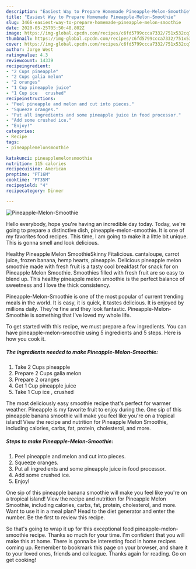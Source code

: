 ```yaml
---
description: "Easiest Way to Prepare Homemade Pineapple-Melon-Smoothie"
title: "Easiest Way to Prepare Homemade Pineapple-Melon-Smoothie"
slug: 3466-easiest-way-to-prepare-homemade-pineapple-melon-smoothie
date: 2020-05-25T05:50:48.802Z
image: https://img-global.cpcdn.com/recipes/c6fd5799ccca7332/751x532cq70/pineapple-melon-smoothie-recipe-main-photo.jpg
thumbnail: https://img-global.cpcdn.com/recipes/c6fd5799ccca7332/751x532cq70/pineapple-melon-smoothie-recipe-main-photo.jpg
cover: https://img-global.cpcdn.com/recipes/c6fd5799ccca7332/751x532cq70/pineapple-melon-smoothie-recipe-main-photo.jpg
author: Jorge West
ratingvalue: 4.3
reviewcount: 14339
recipeingredient:
- "2 Cups pineapple"
- "2 Cups galia melon"
- "2 oranges"
- "1 Cup pineapple juice"
- "1 Cup ice   crushed"
recipeinstructions:
- "Peel pineapple and melon and cut into pieces."
- "Squeeze oranges."
- "Put all ingredients and some pineapple juice in food processor."
- "Add some crushed ice."
- "Enjoy!"
categories:
- Recipe
tags:
- pineapplemelonsmoothie

katakunci: pineapplemelonsmoothie 
nutrition: 115 calories
recipecuisine: American
preptime: "PT16M"
cooktime: "PT35M"
recipeyield: "4"
recipecategory: Dinner

---
```



![Pineapple-Melon-Smoothie](https://img-global.cpcdn.com/recipes/c6fd5799ccca7332/751x532cq70/pineapple-melon-smoothie-recipe-main-photo.jpg)

Hello everybody, hope you're having an incredible day today. Today, we're going to prepare a distinctive dish, pineapple-melon-smoothie. It is one of my favorites food recipes. This time, I am going to make it a little bit unique. This is gonna smell and look delicious.

Healthy Pineapple Melon SmoothieSkinny Fitalicious. cantaloupe, carrot juice, frozen banana, hemp hearts, pineapple. Delicious pineapple melon smoothie made with fresh fruit is a tasty cool breakfast for snack for on Pineapple Melon Smoothie. Smoothies filled with fresh fruit are so easy to blend up. This healthy pineapple melon smoothie is the perfect balance of sweetness and I love the thick consistency.

Pineapple-Melon-Smoothie is one of the most popular of current trending meals in the world. It is easy, it is quick, it tastes delicious. It is enjoyed by millions daily. They're fine and they look fantastic. Pineapple-Melon-Smoothie is something that I've loved my whole life.


To get started with this recipe, we must prepare a few ingredients. You can have pineapple-melon-smoothie using 5 ingredients and 5 steps. Here is how you cook it.

<!--inarticleads1-->

##### The ingredients needed to make Pineapple-Melon-Smoothie:

1. Take 2 Cups pineapple
1. Prepare 2 Cups galia melon
1. Prepare 2 oranges
1. Get 1 Cup pineapple juice
1. Take 1 Cup ice ,  crushed


The most deliciously easy smoothie recipe that&#39;s perfect for warmer weather. Pineapple is my favorite fruit to enjoy during the. One sip of this pineapple banana smoothie will make you feel like you&#39;re on a tropical island! View the recipe and nutrition for Pineapple Melon Smoothie, including calories, carbs, fat, protein, cholesterol, and more. 

<!--inarticleads2-->

##### Steps to make Pineapple-Melon-Smoothie:

1. Peel pineapple and melon and cut into pieces.
1. Squeeze oranges.
1. Put all ingredients and some pineapple juice in food processor.
1. Add some crushed ice.
1. Enjoy!


One sip of this pineapple banana smoothie will make you feel like you&#39;re on a tropical island! View the recipe and nutrition for Pineapple Melon Smoothie, including calories, carbs, fat, protein, cholesterol, and more. Want to use it in a meal plan? Head to the diet generator and enter the number. Be the first to review this recipe. 

So that's going to wrap it up for this exceptional food pineapple-melon-smoothie recipe. Thanks so much for your time. I'm confident that you will make this at home. There is gonna be interesting food in home recipes coming up. Remember to bookmark this page on your browser, and share it to your loved ones, friends and colleague. Thanks again for reading. Go on get cooking!
